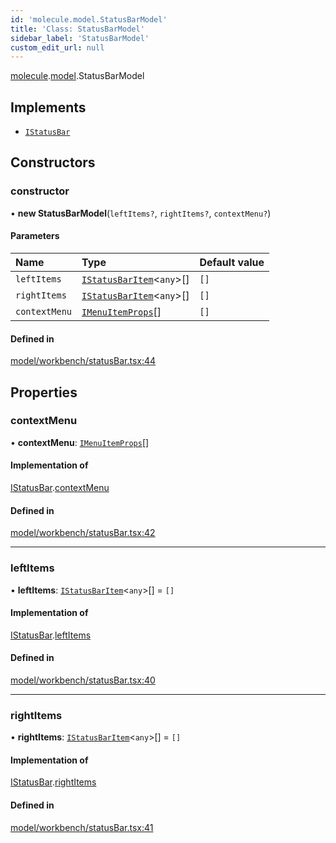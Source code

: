 ```yaml
---
id: 'molecule.model.StatusBarModel'
title: 'Class: StatusBarModel'
sidebar_label: 'StatusBarModel'
custom_edit_url: null
---
```


[molecule](../namespaces/molecule).[model](../namespaces/molecule.model).StatusBarModel

## Implements

-   [`IStatusBar`](../interfaces/molecule.model.IStatusBar)

## Constructors

### constructor

• **new StatusBarModel**(`leftItems?`, `rightItems?`, `contextMenu?`)

#### Parameters

| Name          | Type                                                                      | Default value |
| :------------ | :------------------------------------------------------------------------ | :------------ |
| `leftItems`   | [`IStatusBarItem`](../interfaces/molecule.model.IStatusBarItem)<`any`\>[] | `[]`          |
| `rightItems`  | [`IStatusBarItem`](../interfaces/molecule.model.IStatusBarItem)<`any`\>[] | `[]`          |
| `contextMenu` | [`IMenuItemProps`](../interfaces/molecule.component.IMenuItemProps)[]     | `[]`          |

#### Defined in

[model/workbench/statusBar.tsx:44](https://github.com/DTStack/molecule/blob/ff1a27ef/src/model/workbench/statusBar.tsx#L44)

## Properties

### contextMenu

• **contextMenu**: [`IMenuItemProps`](../interfaces/molecule.component.IMenuItemProps)[]

#### Implementation of

[IStatusBar](../interfaces/molecule.model.IStatusBar).[contextMenu](../interfaces/molecule.model.IStatusBar#contextmenu)

#### Defined in

[model/workbench/statusBar.tsx:42](https://github.com/DTStack/molecule/blob/ff1a27ef/src/model/workbench/statusBar.tsx#L42)

---

### leftItems

• **leftItems**: [`IStatusBarItem`](../interfaces/molecule.model.IStatusBarItem)<`any`\>[] = `[]`

#### Implementation of

[IStatusBar](../interfaces/molecule.model.IStatusBar).[leftItems](../interfaces/molecule.model.IStatusBar#leftitems)

#### Defined in

[model/workbench/statusBar.tsx:40](https://github.com/DTStack/molecule/blob/ff1a27ef/src/model/workbench/statusBar.tsx#L40)

---

### rightItems

• **rightItems**: [`IStatusBarItem`](../interfaces/molecule.model.IStatusBarItem)<`any`\>[] = `[]`

#### Implementation of

[IStatusBar](../interfaces/molecule.model.IStatusBar).[rightItems](../interfaces/molecule.model.IStatusBar#rightitems)

#### Defined in

[model/workbench/statusBar.tsx:41](https://github.com/DTStack/molecule/blob/ff1a27ef/src/model/workbench/statusBar.tsx#L41)
